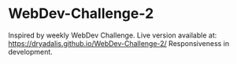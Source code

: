 # WebDev-Challenge-2
Inspired by weekly WebDev Challenge. Live version available at: https://dryadalis.github.io/WebDev-Challenge-2/
Responsiveness in development.